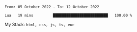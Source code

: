 <!--START_SECTION:waka-->

```text
From: 05 October 2022 - To: 12 October 2022

Lua   19 mins         █████████████████████████   100.00 %
```

<!--END_SECTION:waka-->
My Stack: `html, css, js, ts, vue`
